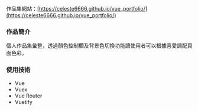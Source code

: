 作品集網站：[https://celeste6666.github.io/vue_portfolio/](https://celeste6666.github.io/vue_portfolio/)

### 作品簡介

個人作品集彙整，透過顏色控制欄及背景色切換功能讓使用者可以根據喜愛調配頁面色彩。

### 使用技術

- Vue
- Vuex
- Vue Router
- Vuetify
